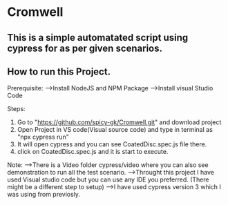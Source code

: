 # Cromwell
This is  a simple automatated script using cypress for as per given scenarios.
-----------------------------------------------------------------------------------

How to run  this Project.
-----------------------------------------------------------------------------------
Prerequisite: 
-->Install NodeJS  and NPM Package
-->Install visual Studio Code

Steps:
1. Go to "https://github.com/spicy-gk/Cromwell.git" and download project
2. Open Project in VS code(Visual source code) and type in terminal as "npx cypress run"
3. It will open cypress and you can see CoatedDisc.spec.js file there.
4. click on  CoatedDisc.spec.js and it is start to execute.

Note:
-->There is a Video folder cypress/video  where you can also see demonstration to run  all the test scenario.
-->Throught this project I have used Visual studio code but you can use any IDE you preferred. (There might be a different step to setup)
-->I have used cypress version 3 which I was using from previosly.


